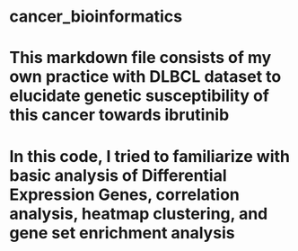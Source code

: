 # cancer_bioinformatics
# This markdown file consists of my own practice with DLBCL dataset to elucidate genetic susceptibility of this cancer towards ibrutinib
# In this code, I tried to familiarize with basic analysis of Differential Expression Genes, correlation analysis, heatmap clustering, and gene set enrichment analysis
